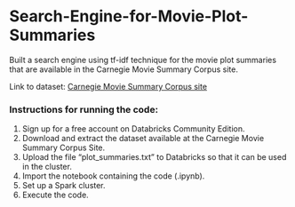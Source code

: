 # Search-Engine-for-Movie-Plot-Summaries
Built a search engine using tf-idf technique for the movie plot summaries that are available in the Carnegie Movie Summary Corpus site.

Link to dataset: [Carnegie Movie Summary Corpus site](http://www.cs.cmu.edu/~ark/personas/)

### Instructions for running the code:
1. Sign up for a free account on Databricks Community Edition.
2. Download and extract the dataset available at the Carnegie Movie Summary Corpus Site.
3. Upload the file “plot_summaries.txt” to Databricks so that it can be used in the cluster.
4. Import the notebook containing the code (.ipynb).
5. Set up a Spark cluster.
6. Execute the code.
